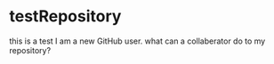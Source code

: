 testRepository
==============

this is a test
I am a new GitHub user.
what can a collaberator do to my repository?
